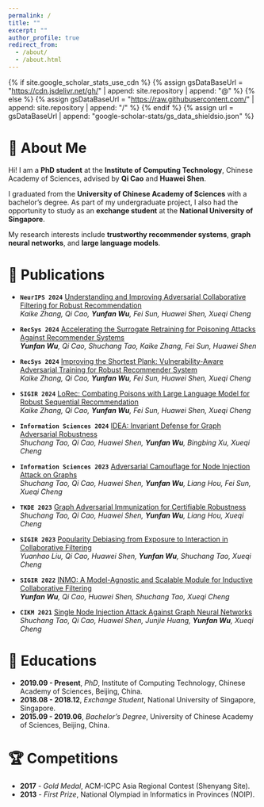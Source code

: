 ```yaml
---
permalink: /
title: ""
excerpt: ""
author_profile: true
redirect_from: 
  - /about/
  - /about.html
---
```


{% if site.google_scholar_stats_use_cdn %}
{% assign gsDataBaseUrl = "https://cdn.jsdelivr.net/gh/" | append: site.repository | append: "@" %}
{% else %}
{% assign gsDataBaseUrl = "https://raw.githubusercontent.com/" | append: site.repository | append: "/" %}
{% endif %}
{% assign url = gsDataBaseUrl | append: "google-scholar-stats/gs_data_shieldsio.json" %}

<span class='anchor' id='about-me'></span>

# 👋 About Me

Hi! I am a **PhD student** at the **Institute of Computing Technology**, Chinese Academy of Sciences, advised by **Qi Cao** and **Huawei Shen**.

I graduated from the **University of Chinese Academy of Sciences** with a bachelor’s degree. 
As part of my undergraduate project, I also had the opportunity to study as an **exchange student** at the **National University of Singapore**.

My research interests include **trustworthy recommender systems**, **graph neural networks**, and **large language models**.

# 📝 Publications
- **`NeurIPS 2024`** [Understanding and Improving Adversarial Collaborative Filtering for Robust Recommendation](https://arxiv.org/abs/2410.22844)  
  *Kaike Zhang, Qi Cao, **Yunfan Wu**, Fei Sun, Huawei Shen, Xueqi Cheng*

- **`RecSys 2024`** [Accelerating the Surrogate Retraining for Poisoning Attacks Against Recommender Systems](https://dl.acm.org/doi/abs/10.1145/3640457.3688148)  
  ***Yunfan Wu**, Qi Cao, Shuchang Tao, Kaike Zhang, Fei Sun, Huawei Shen*

- **`RecSys 2024`** [Improving the Shortest Plank: Vulnerability-Aware Adversarial Training for Robust Recommender System](https://dl.acm.org/doi/abs/10.1145/3640457.3688120)  
  *Kaike Zhang, Qi Cao, **Yunfan Wu**, Fei Sun, Huawei Shen, Xueqi Cheng*

- **`SIGIR 2024`** [LoRec: Combating Poisons with Large Language Model for Robust Sequential Recommendation](https://dl.acm.org/doi/abs/10.1145/3626772.3657684)  
  *Kaike Zhang, Qi Cao, **Yunfan Wu**, Fei Sun, Huawei Shen, Xueqi Cheng*

- **`Information Sciences 2024`** [IDEA: Invariant Defense for Graph Adversarial Robustness](https://www.sciencedirect.com/science/article/abs/pii/S0020025524010855)  
  *Shuchang Tao, Qi Cao, Huawei Shen, **Yunfan Wu**, Bingbing Xu, Xueqi Cheng*

- **`Information Sciences 2023`** [Adversarial Camouflage for Node Injection Attack on Graphs](https://www.sciencedirect.com/science/article/abs/pii/S0020025523011969)  
  *Shuchang Tao, Qi Cao, Huawei Shen, **Yunfan Wu**, Liang Hou, Fei Sun, Xueqi Cheng*

- **`TKDE 2023`** [Graph Adversarial Immunization for Certifiable Robustness](https://ieeexplore.ieee.org/abstract/document/10237327/)  
  *Shuchang Tao, Qi Cao, Huawei Shen, **Yunfan Wu**, Liang Hou, Xueqi Cheng*

- **`SIGIR 2023`** [Popularity Debiasing from Exposure to Interaction in Collaborative Filtering](https://dl.acm.org/doi/abs/10.1145/3539618.3591947)  
  *Yuanhao Liu, Qi Cao, Huawei Shen, **Yunfan Wu**, Shuchang Tao, Xueqi Cheng*

- **`SIGIR 2022`** [INMO: A Model-Agnostic and Scalable Module for Inductive Collaborative Filtering](https://dl.acm.org/doi/abs/10.1145/3477495.3532000)  
  ***Yunfan Wu**, Qi Cao, Huawei Shen, Shuchang Tao, Xueqi Cheng*

- **`CIKM 2021`** [Single Node Injection Attack Against Graph Neural Networks](https://dl.acm.org/doi/abs/10.1145/3459637.3482393)  
  *Shuchang Tao, Qi Cao, Huawei Shen, Junjie Huang, **Yunfan Wu**, Xueqi Cheng*

# 📖 Educations

- **2019.09 - Present**, *PhD*, Institute of Computing Technology, Chinese Academy of Sciences, Beijing, China.  
- **2018.08 - 2018.12**, *Exchange Student*, National University of Singapore, Singapore.  
- **2015.09 - 2019.06**, *Bachelor’s Degree*, University of Chinese Academy of Sciences, Beijing, China.  


# 🏆 Competitions

- **2017** - *Gold Medal*, ACM-ICPC Asia Regional Contest (Shenyang Site).  
- **2013** - *First Prize*, National Olympiad in Informatics in Provinces (NOIP).